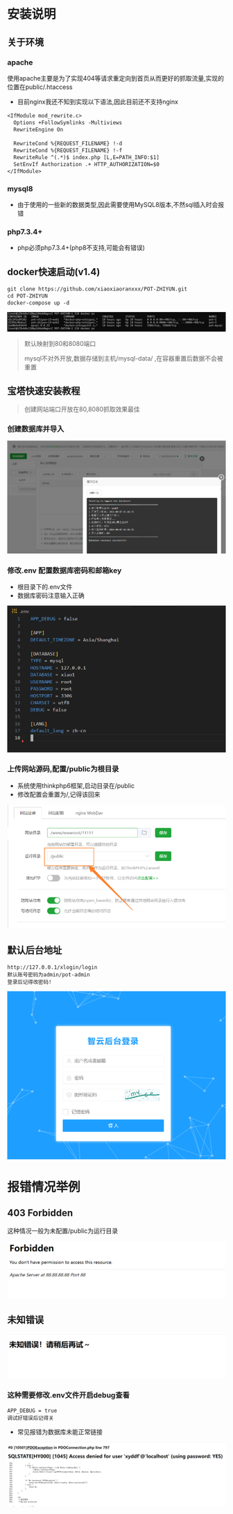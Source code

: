 # 安装说明

## 关于环境

### apache

使用apache主要是为了实现404等请求重定向到首页从而更好的抓取流量,实现的位置在public/.htaccess

- 目前nginx我还不知到实现以下语法,因此目前还不支持nginx

```
<IfModule mod_rewrite.c>
  Options +FollowSymlinks -Multiviews
  RewriteEngine On

  RewriteCond %{REQUEST_FILENAME} !-d
  RewriteCond %{REQUEST_FILENAME} !-f
  RewriteRule ^(.*)$ index.php [L,E=PATH_INFO:$1]
  SetEnvIf Authorization .+ HTTP_AUTHORIZATION=$0
</IfModule>

```

### mysql8

- 由于使用的一些新的数据类型,因此需要使用MySQL8版本,不然sql插入时会报错

### php7.3.4+

- php必须php7.3.4+(php8不支持,可能会有错误)

## docker快速启动(v1.4)

```
git clone https://github.com/xiaoxiaoranxxx/POT-ZHIYUN.git
cd POT-ZHIYUN
docker-compose up -d
```

![1724114139488](image/软件安装详情/1724114139488.png)

>  默认映射到80和8080端口
>
> mysql不对外开放,数据存储到主机/mysql-data/ ,在容器重置后数据不会被重置

## 宝塔快速安装教程

> 创建网站端口开放在80,8080抓取效果最佳

### 创建数据库并导入

![1723077611123](image/软件安装详情/1723077611123.png)

### 修改.env 配置数据库密码和邮箱key

- 根目录下的.env文件
- 数据库密码注意输入正确

![1723208797231](image/软件安装详情/1723208797231.png)

### 上传网站源码,配置/public为根目录

- 系统使用thinkphp6框架,启动目录在/public
- 修改配置会重置为/,记得该回来

![1723077998896](image/软件安装详情/1723077998896.png)

## 默认后台地址

```
http://127.0.0.1/xlogin/login
默认账号密码为admin/pot-admin
登录后记得改密码!
```

![1723078194101](image/软件安装详情/1723078194101.png)

# 报错情况举例

## 403 Forbidden

这种情况一般为未配置/public为运行目录

![1723078443955](image/软件安装详情/1723078443955.png)

## 未知错误

![1723078518935](image/软件安装详情/1723078518935.png)

### 这种需要修改.env文件开启debug查看

```
APP_DEBUG = true
调试好错误后记得关
```

- 常见报错为数据库未能正常链接

![1723078636891](image/软件安装详情/1723078636891.png)
